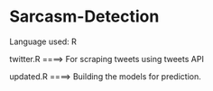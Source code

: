# Sarcasm-Detection
 Language used: R
 
 twitter.R ====> For scraping tweets using tweets API
 
 
 updated.R ====> Building the models for prediction.
